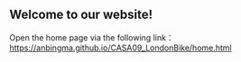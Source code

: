 ## Welcome to our website!

Open the home page via the following link：https://anbingma.github.io/CASA09_LondonBike/home.html
